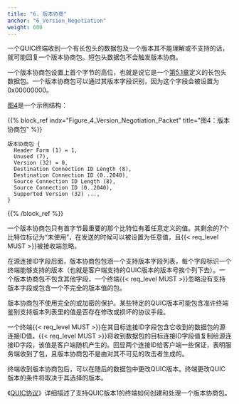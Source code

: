 ```yaml
---
title: "6. 版本协商"
anchor: "6_Version_Negotiation"
weight: 600
---
```


一个QUIC终端收到一个有长包头的数据包及一个版本其不能理解或不支持的话，就可能回复一个版本协商包。短包头数据包不会触发版本协商。

一个版本协商包设置上首个字节的高位，也就是说它是一个[第5.1章](#5.1_Long_Header)定义的长包头数据包。一个版本协商包可以通过其版本字段识别，因为这个字段会被设置为0x00000000。

[图4](#Figure_4_Version_Negotiation_Packet)是一个示例结构：


{{% block_ref
    indx="Figure_4_Version_Negotiation_Packet"
    title="图4：版本协商包" %}}
```
版本协商包 {
  Header Form (1) = 1,
  Unused (7),
  Version (32) = 0,
  Destination Connection ID Length (8),
  Destination Connection ID (0..2040),
  Source Connection ID Length (8),
  Source Connection ID (0..2040),
  Supported Version (32) ...,
}
```
{{% /block_ref %}}

一个版本协商包只有首字节最重要的那个比特位有着任意定义的值。其剩余的7个比特位标记为“未使用”，在发送的时候可以被设置为任意值，且{{< req_level MUST >}}被接收端忽略。

在源连接ID字段后面，版本协商包包涵一个支持版本字段列表，每个字段标识一个终端能够支持的版本（也就是客户端支持的QUIC版本的版本号挨个列下去）。一个版本协商包不包含其他字段，一个终端{{< req_level MUST >}}忽略没有支持版本字段或包含一个不完全的版本值的包。

版本协商包不使用完全的或加密的保护。某些特定的QUIC版本可能包含准许终端鉴别支持版本列表里的值是否存在修改或损坏的协议手段。

一个终端{{< req_level MUST >}}在其目标连接ID字段包含它收到的数据包的源连接ID值。{{< req_level MUST >}}将收到数据包的目标连接ID字段值复制给源连接ID字段，该值是客户端随机产生的。回显两个连接ID给客户端一些保证，表明服务端收到了包，且版本协商包不是由对其不可见的攻击者生成的。

终端收到版本协商包后，可以在随后的数据包中更改QUIC版本。终端更改QUIC版本的条件将取决于其选择的版本。

《[QUIC协议](#QUIC_TRANSPORT)》详细描述了支持QUIC版本1的终端如何创建和处理一个版本协商包。
